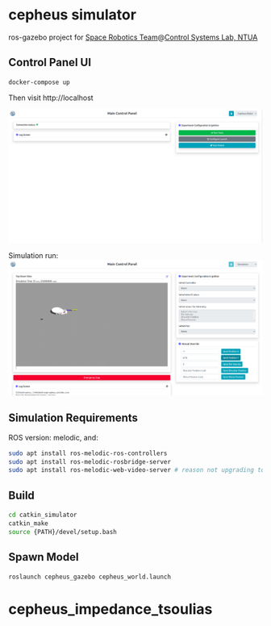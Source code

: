 # cepheus simulator
ros-gazebo project for [Space Robotics Team](http://csl-ep.mech.ntua.gr/index.php/research/robotics-for-extreme-environments/space-robotics)@[Control Systems Lab, NTUA](http://csl-ep.mech.ntua.gr/ "Lab website")


Control Panel UI
----------------
```bash
docker-compose up
```
Then visit http://localhost

![alt text](src/cepheus_interface/docs/screen-01.png)

Simulation run:
![alt text](src/cepheus_interface/docs/screen-02.png)

Simulation Requirements
-----------------------
ROS version: melodic, and:
```bash
sudo apt install ros-melodic-ros-controllers
sudo apt install ros-melodic-rosbridge-server
sudo apt install ros-melodic-web-video-server # reason not upgrading to noetic
```

Build
-----
```bash
cd catkin_simulator
catkin_make
source {PATH}/devel/setup.bash
```

Spawn Model
-----------
```bash
roslaunch cepheus_gazebo cepheus_world.launch
```
# cepheus_impedance_tsoulias
